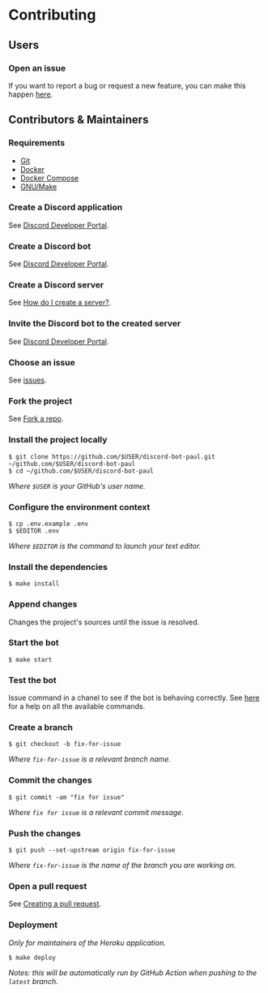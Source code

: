# Contributing

## Users

### Open an issue

If you want to report a bug or request a new feature, you can make this happen [here](./issues).

## Contributors & Maintainers

### Requirements

- [Git](https://git-scm.com/)
- [Docker](https://www.docker.com/)
- [Docker Compose](https://docs.docker.com/compose/)
- [GNU/Make](https://docs.docker.com/compose/)

### Create a Discord application

See [Discord Developer Portal](https://discord.com/developers/applications).

### Create a Discord bot

See [Discord Developer Portal](https://discord.com/developers/applications).

### Create a Discord server

See [How do I create a server?](https://support.discord.com/hc/en-us/articles/204849977-How-do-I-create-a-server-).

### Invite the Discord bot to the created server

See [Discord Developer Portal](https://discord.com/developers/applications).

### Choose an issue

See [issues](./issues).

### Fork the project

See [Fork a repo](https://support.discord.com/hc/en-us/articles/204849977-How-do-I-create-a-server-).

### Install the project locally

```console
$ git clone https://github.com/$USER/discord-bot-paul.git ~/github.com/$USER/discord-bot-paul
$ cd ~/github.com/$USER/discord-bot-paul
```

*Where `$USER` is your GitHub's user name.*

### Configure the environment context

```console
$ cp .env.example .env
$ $EDITOR .env
```

*Where `$EDITOR` is the command to launch your text editor.*

### Install the dependencies

```console
$ make install
```

### Append changes

Changes the project's sources until the issue is resolved.

### Start the bot

```console
$ make start
```

### Test the bot

Issue command in a chanel to see if the bot is behaving correctly. See [here](../) for a help on all the available commands.

### Create a branch

```console
$ git checkout -b fix-for-issue
```

*Where `fix-for-issue` is a relevant branch name.*

### Commit the changes

```console
$ git commit -am "fix for issue"
```

*Where `fix for issue` is a relevant commit message.*

### Push the changes

```console
$ git push --set-upstream origin fix-for-issue
```

*Where `fix-for-issue` is the name of the branch you are working on.*

### Open a pull request

See [Creating a pull request](https://docs.github.com/en/github/collaborating-with-issues-and-pull-requests/creating-a-pull-request).

### Deployment

*Only for maintainers of the Heroku application.*

```console
$ make deploy
```

*Notes: this will be automatically run by GitHub Action when pushing to the `latest` branch.*
